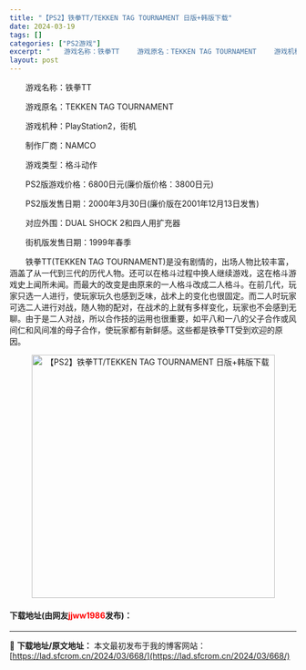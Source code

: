 ```yaml
---
title: "【PS2】铁拳TT/TEKKEN TAG TOURNAMENT 日版+韩版下载"
date: 2024-03-19
tags: []
categories: ["PS2游戏"]
excerpt: "　　游戏名称：铁拳TT 　　游戏原名：TEKKEN TAG TOURNAMENT 　　游戏机种：PlayStation2，街机 　　制作厂商：NAMCO 　　游戏类型：格斗动作 　　PS2版游戏价格：6800日元(廉价版价格：3800日元) 　　PS2版发售日期：2000年3月30日(廉价版在200&hellip;"
layout: post
---
```


 <p>　　游戏名称：铁拳TT</p> <p>　　游戏原名：TEKKEN TAG TOURNAMENT</p> <p>　　游戏机种：PlayStation2，街机</p> <p>　　制作厂商：NAMCO</p> <p>　　游戏类型：格斗动作</p> <p>　　PS2版游戏价格：6800日元(廉价版价格：3800日元)</p> <p>　　PS2版发售日期：2000年3月30日(廉价版在2001年12月13日发售)</p> <p>　　对应外围：DUAL SHOCK 2和四人用扩充器</p> <p>　　街机版发售日期：1999年春季</p> <p>　　铁拳TT(TEKKEN TAG TOURNAMENT)是没有剧情的，出场人物比较丰富，涵盖了从一代到三代的历代人物。还可以在格斗过程中换人继续游戏，这在格斗游戏史上闻所未闻。而最大的改变是由原来的一人格斗改成二人格斗。在前几代，玩家只选一人进行，使玩家玩久也感到乏味，战术上的变化也很固定。而二人时玩家可选二人进行对战，随人物的配对，在战术的上就有多样变化，玩家也不会感到无聊。由于是二人对战，所以合作技的运用也很重要，如平八和一八的父子合作或风间仁和风间准的母子合作，使玩家都有新鲜感。这些都是铁拳TT受到欢迎的原因。</p> <p align="center"><img align="" border="0" src="https://lad.sfcrom.cn/wp-content/uploads/2024/03/20240319_65f99971a9488.jpg" width="427" alt="【PS2】铁拳TT/TEKKEN TAG TOURNAMENT 日版+韩版下载" /></p> <p><h4>下载地址(由网友<font color="red">jjww1986</font>发布)：</h4></p> 

---
📖 **下载地址/原文地址：** 本文最初发布于我的博客网站：[https://lad.sfcrom.cn/2024/03/668/](https://lad.sfcrom.cn/2024/03/668/)
